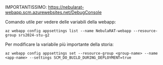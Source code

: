 

IMPORTANTISSIMO: https://nebularat-webapp.scm.azurewebsites.net/DebugConsole

Comando utile per vedere delle variabili della webapp: 
```
az webapp config appsettings list --name NebulaRAT-webapp --resource-group srs2024-stu-g2
```

Per modificare la variabile più importante della storia:
```
az webapp config appsettings set --resource-group <group-name> --name <app-name> --settings SCM_DO_BUILD_DURING_DEPLOYMENT=true
```


